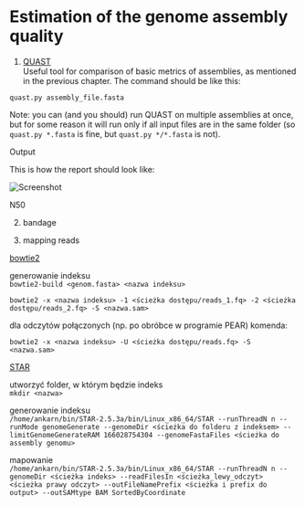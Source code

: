 # Estimation of the genome assembly quality

1. [QUAST](http://bioinf.spbau.ru/quast)  
Useful tool for comparison of basic metrics of assemblies, as mentioned in the previous chapter. The command should be like this:  

`quast.py assembly_file.fasta`  

Note: you can (and you should) run QUAST on multiple assemblies at once, but for some reason it will run only if all input files are in the same folder (so `quast.py *.fasta` is fine, but `quast.py */*.fasta` is not).

Output  

This is how the report should look like:

![Screenshot](ankarn.github.io/quastreport.jpg)

N50  

2. bandage

3. mapping reads 

[bowtie2](http://bowtie-bio.sourceforge.net/bowtie2/index.shtml)   

generowanie indeksu   
`bowtie2-build <genom.fasta> <nazwa indeksu>`   

`bowtie2 -x <nazwa indeksu> -1 <ścieżka dostępu/reads_1.fq> -2 <ścieżka dostępu/reads_2.fq> -S <nazwa.sam>`   
 
dla odczytów połączonych (np. po obróbce w programie PEAR) komenda:   
 
`bowtie2 -x <nazwa indeksu> -U <ścieżka dostępu/reads.fq> -S <nazwa.sam>`   

[STAR](https://github.com/alexdobin/STAR)   

utworzyć folder, w którym będzie indeks   
`mkdir <nazwa>`    

generowanie indeksu   
`/home/ankarn/bin/STAR-2.5.3a/bin/Linux_x86_64/STAR --runThreadN n --runMode genomeGenerate --genomeDir <ścieżka do folderu z indeksem> --limitGenomeGenerateRAM 166028754304 --genomeFastaFiles <ścieżka do assembly genomu>`   

mapowanie   
`/home/ankarn/bin/STAR-2.5.3a/bin/Linux_x86_64/STAR --runThreadN n --genomeDir <ścieżka indeks> --readFilesIn <ścieżka_lewy_odczyt> <ścieżka prawy odczyt> --outFileNamePrefix <ścieżka i prefix do output> --outSAMtype BAM SortedByCoordinate`
